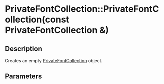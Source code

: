 # PrivateFontCollection::PrivateFontCollection(const PrivateFontCollection &)

## Description

Creates an empty [PrivateFontCollection](https://learn.microsoft.com/windows/desktop/api/gdiplusheaders/nl-gdiplusheaders-privatefontcollection) object.

## Parameters